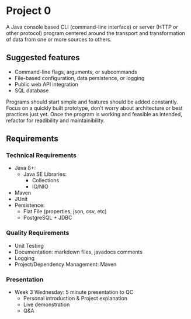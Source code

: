 # Project 0
A Java console based CLI (command-line interface) or server (HTTP or other protocol) program centered around the transport and transformation of data from one or more sources to others.

## Suggested features
- Command-line flags, arguments, or subcommands
- File-based configuration, data persistence, or logging
- Public web API integration
- SQL database

Programs should start simple and features should be added constantly. Focus on a quickly built prototype, don't worry about architecture or best practices just yet. Once the program is working and feasible as intended, refactor for readibility and maintainibility.

## Requirements
### Technical Requirements
- Java 8+:
  - Java SE Libraries:
    - Collections
    - IO/NIO
- Maven
- JUnit
- Persistence: 
  - Flat File (properties, json, csv, etc)
  - PostgreSQL + JDBC

### Quality Requirements
- Unit Testing
- Documentation: markdown files, javadocs comments
- Logging
- Project/Dependency Management: Maven

### Presentation
- Week 3 Wednesday: 5 minute presentation to QC
  - Personal introduction & Project explanation
  - Live demonstration
  - Q&A
